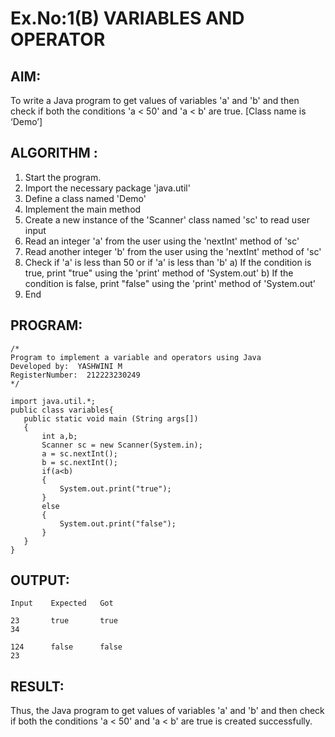 # Ex.No:1(B) VARIABLES AND OPERATOR

## AIM:
To write a Java program to get values of variables 'a' and 'b' and then check if both the conditions 'a < 50' and 'a < b' are true. [Class name is ‘Demo’]

## ALGORITHM :
1.	Start the program.
2.	Import the necessary package 'java.util'
3.	Define a class named 'Demo'
4.	Implement the main method
5.	Create a new instance of the 'Scanner' class named 'sc' to read user input
6.	Read an integer 'a' from the user using the 'nextInt' method of 'sc'
7.	Read another integer 'b' from the user using the 'nextInt' method of 'sc'
8.	Check if 'a' is less than 50 or if 'a' is less than 'b'
a)	If the condition is true, print "true" using the 'print' method of 'System.out'
b)	If the condition is false, print "false" using the 'print' method of 'System.out'
9.	End

## PROGRAM:
 ```
/*
Program to implement a variable and operators using Java
Developed by:  YASHWINI M
RegisterNumber:  212223230249
*/

import java.util.*;
public class variables{
    public static void main (String args[])
    {
        int a,b;
        Scanner sc = new Scanner(System.in);
        a = sc.nextInt();
        b = sc.nextInt();
        if(a<b)
        {
            System.out.print("true");
        }
        else
        {
            System.out.print("false");
        }
    }
}
```

## OUTPUT:
```
Input    Expected   Got

23       true       true
34

124      false      false
23
```

## RESULT:
Thus, the Java program to get values of variables 'a' and 'b' and then check if both the conditions 'a < 50' and 'a < b' are true is created successfully.

